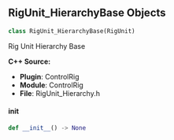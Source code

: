## RigUnit_HierarchyBase Objects

```python
class RigUnit_HierarchyBase(RigUnit)
```

Rig Unit Hierarchy Base

**C++ Source:**

- **Plugin**: ControlRig
- **Module**: ControlRig
- **File**: RigUnit_Hierarchy.h

<a id="unreal.RigUnit_HierarchyBase.__init__"></a>

#### __init__

```python
def __init__() -> None
```

<a id="unreal.RigUnit_HierarchyBaseMutable"></a>